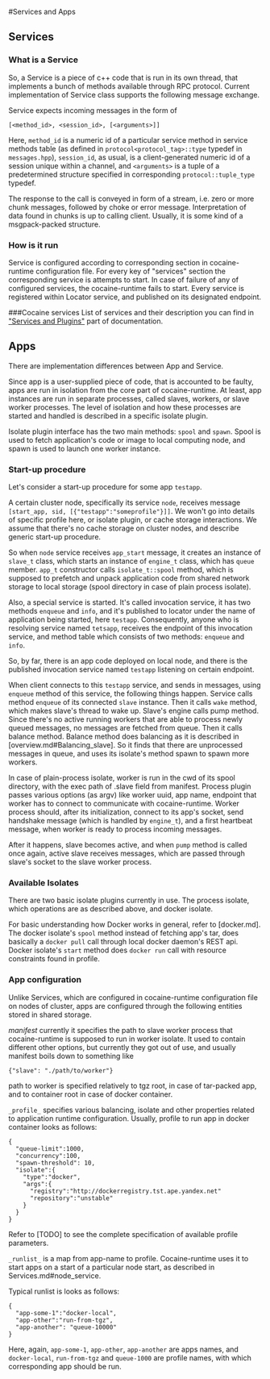 #Services and Apps

## Services

### What is a Service

So, a Service is a piece of c++ code that is run in its own thread,
that implements a bunch of methods available through RPC
protocol. Current implementation of Service class supports the
following message exchange.

Service expects incoming messages in the form of

```
[<method_id>, <session_id>, [<arguments>]]
```

Here, `method_id` is a numeric id of a particular service method in
service methods table (as defined in `protocol<protocol_tag>::type`
typedef in `messages.hpp`),
`session_id`, as usual, is a client-generated numeric id of a session
unique within a channel, and `<arguments>` is a tuple of a predetermined
structure specified in corresponding `protocol::tuple_type` typedef.

The response to the call is conveyed in form of a stream, i.e. zero or
more chunk messages, followed by choke or error
message. Interpretation of data found in chunks is up to calling
client. Usually, it is some kind of a msgpack-packed structure.

### How is it run

Service is configured according to corresponding section in
cocaine-runtime configuration file. For every key of "services"
section the corresponding service is attempts to start. In case of
failure of any of configured services, the cocaine-runtime fails to
start. Every service is registered within Locator service, and
published on its designated endpoint.

###Cocaine services
List of services and their description you can find in ["Services and Plugins"](services_and_plugins/services-and-plugins.md) part of documentation.


## Apps

There are implementation differences between App and Service.

Since app is a user-supplied piece of code, that is accounted to be
faulty, apps are run in isolation from the core part of
cocaine-runtime. At least, app instances are run in separate
processes, called slaves, workers, or slave worker processes. The
level of isolation and how these processes are started and handled is
described in a specific isolate plugin.

Isolate plugin interface has the two main methods: `spool` and
`spawn`. Spool is used to fetch application's code or image to local
computing node, and spawn is used to launch one worker instance.

### Start-up procedure

Let's consider a start-up procedure for some app `testapp`. 

A certain cluster node, specifically its service `node`, receives
message `[start_app, sid, [{"testapp":"someprofile"}]]`. We won't go
into details of specific profile here, or isolate plugin, or cache
storage interactions. We assume that there's no cache storage on
cluster nodes, and describe generic start-up procedure.

So when `node` service receives `app_start` message, it creates an
instance of `slave_t` class, which starts an instance of `engine_t`
class, which has `queue` member. `app_t` constructor calls
`isolate_t::spool` method, which is supposed to prefetch and unpack
application code from shared network storage to local storage (spool
directory in case of plain process isolate).

Also, a special service is started. It's called invocation service, it
has two methods `enqueue` and `info`, and it's published to locator
under the name of application being started, here `testapp`.
Consequently, anyone who is resolving service named `tetsapp`,
receives the endpoint of this invocation service, and method table
which consists of two methods: `enqueue` and `info`.

So, by far, there is an app code deployed on local node, and there is
the published invocation service named `testapp` listening on certain
endpoint.

When client connects to this `testapp` service, and sends in messages,
using `enqueue` method of this service, the following things
happen. Service calls method `enqueue` of its connected `slave`
instance. Then it calls `wake` method, which makes slave's thread to
wake up. Slave's engine calls pump method. Since there's no active running
workers that are able to process newly queued messages, no messages
are fetched from queue. Then it calls balance method. Balance method
does balancing as it is described in [overview.md#Balancing_slave]. So
it finds that there are unprocessed messages in queue, and uses
its isolate's method spawn to spawn more workers. 

In case of plain-process isolate, worker is run in the cwd of its
spool directory, with the exec path of .slave field from
manifest. Process plugin passes various options (as argv) like worker
uuid, app name, endpoint that worker has to connect to communicate
with cocaine-runtime. Worker process should, after its
initialization, connect to its app's socket, send handshake message
(which is handled by `engine_t`), and a first heartbeat message, when
worker is ready to process incoming messages.

After it happens, slave becomes active, and when `pump` method is
called once again, active slave receives messages, which are passed
through slave's socket to the slave worker process.

### Available Isolates

There are two basic isolate plugins currently in use. The process
isolate, which operations are as described above, and docker
isolate. 

For basic understanding how Docker works in general, refer to
[docker.md]. The docker isolate's `spool` method instead of fetching
app's tar, does basically a `docker pull` call through local docker daemon's
REST api. Docker isolate's `start` method does `docker run` call with
resource constraints found in profile.

### App configuration

Unlike Services, which are configured in cocaine-runtime configuration
file on nodes of cluster, apps are configured through the following
entities stored in shared storage. 

_manifest_ currently it specifies the path to slave worker process
that cocaine-runtime is supposed to run in worker isolate. It used to
contain different other options, but currently they got out of use,
and usually manifest boils down to something like

```
{"slave": "./path/to/worker"}
```

path to worker is specified relatively to tgz root, in case of
tar-packed app, and to container root in case of docker container.

`_profile_` specifies various balancing, isolate and other properties
related to application runtime configuration. Usually, profile to run
app in docker container looks as follows:

```
{
  "queue-limit":1000,
  "concurrency":100,
  "spawn-threshold": 10,
  "isolate":{
    "type":"docker",
    "args":{
      "registry":"http://dockerregistry.tst.ape.yandex.net"
      "repository":"unstable"
    }
  }
}
```

Refer to [TODO] to see the complete specification of available profile parameters.


`_runlist_` is a map from app-name to profile. Cocaine-runtime uses it
to start apps on a start of a particular node start, as described in
Services.md#node_service.

Typical runlist is looks as follows:

```
{
  "app-some-1":"docker-local",
  "app-other":"run-from-tgz",
  "app-another": "queue-10000"
}
```
Here, again, `app-some-1`, `app-other`, `app-another` are apps names, and
`docker-local`, `run-from-tgz` and `queue-1000` are profile names, with
which corresponding app should be run.

